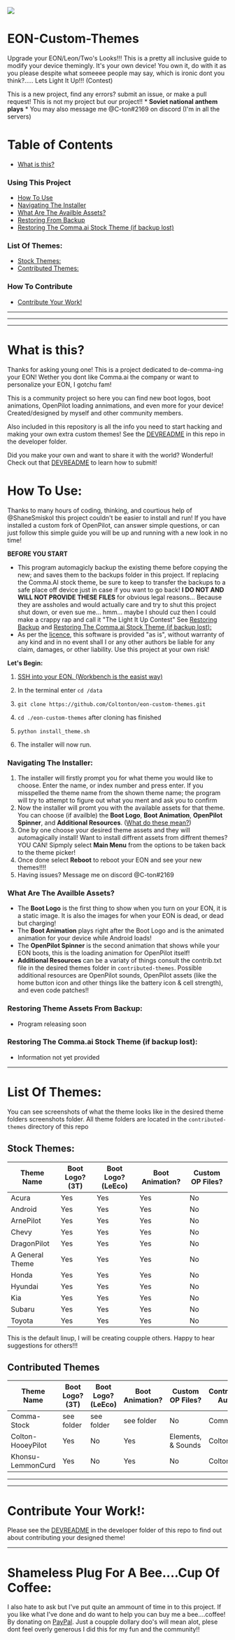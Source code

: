 [![](https://i.imgur.com/IcCeUD7.png)](#)
# EON-Custom-Themes
Upgrade your EON/Leon/Two's Looks!!! This is a pretty all inclusive guide to modify your device themingly. It's your own device! You own it, do with it as you please despite what someeee people may say, which is ironic dont you think?..... Lets Light It Up!!! (Contest)

This is a new project, find any errors? submit an issue, or make a pull request! This is not my project but our project!! * **Soviet national anthem plays** * You may also message me @C-ton#2169 on discord (I'm in all the servers)

Table of Contents
=======================
* [What is this?](#what-is-this)

### Using This Project
* [How To Use](#How-To-Use:)
* [Navigating The Installer](#Navigating-The-Installer:)
* [What Are The Availble Assets?](#What-Are-The-Availble-Assets?)
* [Restoring From Backup](#Restoring-Theme-Assets-From-Backup:)
* [Restoring The Comma.ai Stock Theme (if backup lost)](#Restoring-The-Comma.ai-Stock-Theme-(if-backup-lost):)

### List Of Themes:
*  [Stock Themes:](#Stock-Themes:)
*  [Contributed Themes:](#Contributed-Themes:)

### How To Contribute
*  [Contribute Your Work!](#Contribute-Your-Work)

---
---
---

# What is this?

Thanks for asking young one! This is a project dedicated to de-comma-ing your EON! Wether you dont like Comma.ai the company or want to personalize your EON, I gotchu fam!

This is a community project so here you can find new boot logos, boot animations, OpenPilot loading annimations, and even more for your device! Created/designed by myself and other community members. 

Also included in this repository is all the info you need to start hacking and making your own extra custom themes! See the [DEVREADME](https://github.com/Coltonton/eon-custom-themes/developer/DEVREADME.md) in this repo in the developer folder. 

Did you make your own and want to share it with the world? Wonderful! Check out that [DEVREADME](https://github.com/Coltonton/eon-custom-themes/developer/DEVREADME.md) to learn how to submit!

# How To Use:
Thanks to many hours of coding, thinking, and courtious help of @ShaneSmiskol this project couldn't be easier to install and run! If you have installed a custom fork of OpenPilot, can answer simple questions, or can just follow this simple guide you will be up and running with a new look in no time! 

**BEFORE YOU START**
- This program automagicly backup the existing theme before copying the new; and saves them to the backups folder in this project. If replacing the Comma.AI stock theme, be sure to keep to transfer the backups to a safe place off device just in case if you want to go back! **I DO NOT AND WILL NOT PROVIDE THESE FILES** for obvious legal reasons... Because they are assholes and would actually care and try to shut this project shut down, or even sue me... hmm... maybe I should cuz then I could make a crappy rap and call it "The Light It Up Contest" See [Restoring Backup](#Restoring-Theme-Assets-From-Backup:) and [Restoring The Comma.ai Stock Theme (if backup lost):](#Restoring-The-Comma.ai-Stock-Theme-(if-backup-lost):)
- As per the [licence](https://github.com/Coltonton/eon-custom-themes/Licence), this software is provided "as is", without warranty of any kind and in no event shall I or any other authors be liable for any claim, damages, or other liability. Use this project at your own risk!

**Let's Begin:**

1. [SSH into your EON. (Workbench is the easist way)](https://medium.com/@jfrux/comma-eon-getting-connected-with-ssh-3ed6136e4a75)
2. In the terminal enter `cd /data`
3. `git clone https://github.com/Coltonton/eon-custom-themes.git`

4. `cd ./eon-custom-themes` after cloning has finished
5. `python install_theme.sh`
6. The installer will now run.

### Navigating The Installer:
1. The installer will firstly prompt you for what theme you would like to choose. Enter the name, or index number and press enter. If you misspelled the theme name from the shown theme name; the program will try to attempt to figure out what you ment and ask you to confirm
2. Now the installer will promt you with the available assets for that theme. You can choose (if availble) the **Boot Logo**, **Boot Animation**, **OpenPilot Spinner**, and **Additional Resources**. ([What do these mean?](#What-are-the-availble-assets?))
3. One by one choose your desired theme assets and they will automagically install! Want to install diffrent assets from diffrent themes? YOU CAN! Sipmply select **Main Menu** from the options to be taken back to the theme picker!
4. Once done select **Reboot** to reboot your EON and see your new themes!!!!
5. Having issues? Message me on discord @C-ton#2169

### What Are The Availble Assets?

- The **Boot Logo** is the first thing to show when you turn on your EON, it is a static image. It is also the images for when your EON is dead, or dead but charging!
- The **Boot Animation** plays right after the Boot Logo and is the animated animation for your device while Android loads!
- The **OpenPilot Spinner** is the second animation that shows while your EON boots, this is the loading animation for OpenPilot itself!
- **Additional Resources** can be a variaty of things consult the contrib.txt file in the desired themes folder in `contributed-themes`. Possible additional resources are OpenPilot sounds, OpenPilot assets (like the home button icon and other things like the battery icon & cell strength), and even code patches!!

### Restoring Theme Assets From Backup:
- Program releasing soon

### Restoring The Comma.ai Stock Theme (if backup lost):
- Information not yet provided



----
# List Of Themes:
You can see screenshots of what the theme looks like in the desired theme folders screenshots folder. All theme folders are located in the `contributed-themes` directory of this repo

## Stock Themes:
| Theme Name            |Boot Logo? (3T)| Boot Logo? (LeEco) | Boot Animation? | Custom OP Files?                 |
| ----------------------| --------------| ------------------ | ----------------| ---------------------------------|
| Acura                 | Yes           | Yes                | Yes             | No                               |
| Android               | Yes           | Yes                | Yes             | No                               |
| ArnePilot             | Yes           | Yes                | Yes             | No                               |
| Chevy                 | Yes           | Yes                | Yes             | No                               |
| DragonPilot           | Yes           | Yes                | Yes             | No                               |
| A General Theme       | Yes           | Yes                | Yes             | No                               | 
| Honda                 | Yes           | Yes                | Yes             | No                               |
| Hyundai               | Yes           | Yes                | Yes             | No                               |
| Kia                   | Yes           | Yes                | Yes             | No                               |
| Subaru                | Yes           | Yes                | Yes             | No                               |
| Toyota                | Yes           | Yes                | Yes             | No                               |

This is the default linup, I will be creating coupple others. Happy to hear suggestions for others!!! 

## Contributed Themes
| Theme Name            |Boot Logo? (3T)| Boot Logo? (LeEco) | Boot Animation? | Custom OP Files?                 | Contributor/ Author|
| ----------------------| --------------| ------------------ | ----------------| ---------------------------------| -------------------|
| Comma-Stock           | see folder    | see folder         | see folder      | No                               | Comma.ai           |
| Colton-HooeyPilot     | Yes           | No                 | Yes              | Elements, & Sounds              | Colton             |
| Khonsu-LemmonCurd     | Yes           | No                 | Yes             | No                               | Colton             |
---
---

# Contribute Your Work!:

Please see the [DEVREADME](https://github.com/Coltonton/eon-custom-themes/developer/DEVREADME.md)  in the developer folder of this repo to find out about contributing your designed theme! 

---

# Shameless Plug For A Bee....Cup Of Coffee:
I also hate to ask but I've put quite an ammount of time in to this project. If you like what I've done and do want to help you can buy me a bee....coffee! By donating on [PayPal](https://paypal.me/dattech?locale.x=en_US). Just a coupple dollary doo's will mean alot, plese dont feel overly generous I did this for my fun and the community!! 
        
        
        
                                  